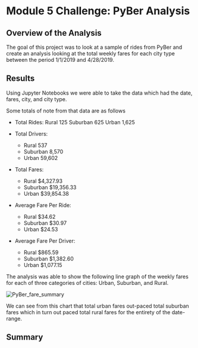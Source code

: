 # Module 5 Challenge:  PyBer Analysis

## Overview of the Analysis

The goal of this project was to look at a sample of rides from PyBer and create an analysis looking at the
total weekly fares for each city type between the period 1/1/2019 and 4/28/2019.

## Results

Using Jupyter Notebooks we were able to take the data which had the date, fares, city, and city type. 

Some totals of note from that data are as follows

- Total Rides:
  Rural        125
  Suburban     625
  Urban      1,625

- Total Drivers:
  - Rural          537
  - Suburban     8,570
  - Urban       59,602

- Total Fares:
    - Rural        $4,327.93
    - Suburban    $19,356.33
    - Urban       $39,854.38
    
- Average Fare Per Ride:  
    - Rural        $34.62
    - Suburban     $30.97
    - Urban        $24.53

- Average Fare Per Driver:
    - Rural          $865.59
    - Suburban     $1,382.60
    - Urban        $1,077.15

The analysis was able to show the following line graph of the weekly fares for each of three categories of 
cities:  Urban, Suburban, and Rural.

![PyBer_fare_summary](https://user-images.githubusercontent.com/91292960/139605921-ebe2a436-6879-4f3c-afde-cd6877e192a6.png)

We can see from this chart that total urban fares out-paced total suburban fares which in turn out paced 
total rural fares for the entirety of the date-range.  

## Summary
